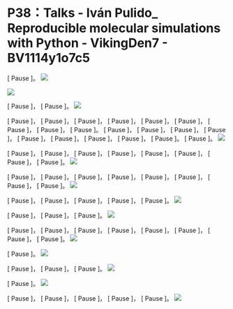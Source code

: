# P38：Talks - Iván Pulido_ Reproducible molecular simulations with Python - VikingDen7 - BV1114y1o7c5

 [ Pause ]。
![](img/7d8bc9306ec00b1bcbd5f2894f10dacb_1.png)

![](img/7d8bc9306ec00b1bcbd5f2894f10dacb_2.png)

 [ Pause ]， [ Pause ]。
![](img/7d8bc9306ec00b1bcbd5f2894f10dacb_4.png)

 [ Pause ]， [ Pause ]， [ Pause ]， [ Pause ]， [ Pause ]， [ Pause ]， [ Pause ]， [ Pause ]， [ Pause ]。 [ Pause ]， [ Pause ]， [ Pause ]， [ Pause ]， [ Pause ]， [ Pause ]， [ Pause ]， [ Pause ]， [ Pause ]。 [ Pause ]。
![](img/7d8bc9306ec00b1bcbd5f2894f10dacb_6.png)

 [ Pause ]， [ Pause ]， [ Pause ]， [ Pause ]， [ Pause ]， [ Pause ]， [ Pause ]， [ Pause ]。
![](img/7d8bc9306ec00b1bcbd5f2894f10dacb_8.png)

 [ Pause ]， [ Pause ]， [ Pause ]， [ Pause ]， [ Pause ]， [ Pause ]， [ Pause ]， [ Pause ]。
![](img/7d8bc9306ec00b1bcbd5f2894f10dacb_10.png)

 [ Pause ]， [ Pause ]， [ Pause ]， [ Pause ]， [ Pause ]。
![](img/7d8bc9306ec00b1bcbd5f2894f10dacb_12.png)

 [ Pause ]， [ Pause ]， [ Pause ]。
![](img/7d8bc9306ec00b1bcbd5f2894f10dacb_14.png)

 [ Pause ]， [ Pause ]， [ Pause ]， [ Pause ]， [ Pause ]， [ Pause ]， [ Pause ]， [ Pause ]。
![](img/7d8bc9306ec00b1bcbd5f2894f10dacb_16.png)

 [ Pause ]。
![](img/7d8bc9306ec00b1bcbd5f2894f10dacb_18.png)

 [ Pause ]， [ Pause ]， [ Pause ]。
![](img/7d8bc9306ec00b1bcbd5f2894f10dacb_20.png)

 [ Pause ]。
![](img/7d8bc9306ec00b1bcbd5f2894f10dacb_22.png)

 [ Pause ]， [ Pause ]， [ Pause ]， [ Pause ]， [ Pause ]。
![](img/7d8bc9306ec00b1bcbd5f2894f10dacb_24.png)